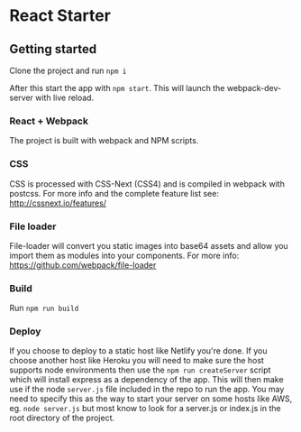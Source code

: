 # React Starter

## Getting started
Clone the project and run `npm i`

After this start the app with `npm start`. This will launch the webpack-dev-server with live reload.

### React + Webpack
The project is built with webpack and NPM scripts.

### CSS
CSS is processed with CSS-Next (CSS4) and is compiled in webpack with postcss.
For more info and the complete feature list see: http://cssnext.io/features/

### File loader
File-loader will convert you static images into base64 assets and allow you import them as modules into your components.
For more info: https://github.com/webpack/file-loader

### Build
Run `npm run build`

### Deploy
If you choose to deploy to a static host like Netlify you're done. If you choose another host like Heroku you will need to make sure the host supports node environments then use the `npm run createServer` script which will install express as a dependency of the app. This will then make use if the node `server.js` file included in the repo to run the app. You may need to specify this as the way to start your server on some hosts like AWS, eg. `node server.js` but most know to look for a server.js or index.js in the root directory of the project.
